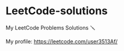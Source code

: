 # LeetCode-solutions
My LeetCode Problems Solutions 🪛

My profile:
https://leetcode.com/user3513Af/

